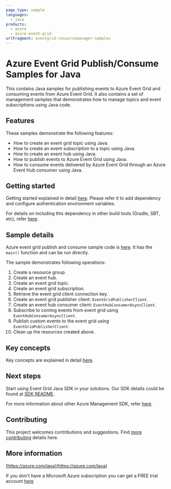 ```yaml
---
page_type: sample
languages:
  - java
products:
  - azure
  - azure-event-grid
urlFragment: eventgrid-resourcemanager-samples
---
```


# Azure Event Grid Publish/Consume Samples for Java

This contains Java samples for publishing events to Azure Event Grid and consuming events from Azure Event Grid. 
It also contains a set of management samples that demonstrates how to manage topics and event subscriptions using Java code.

## Features

These samples demonstrate the following features:

- How to create an event grid topic using Java.
- How to create an event subscription to a topic using Java.
- How to create an event hub using Java.
- How to publish events to Azure Event Grid using Java.
- How to consume events delivered by Azure Event Grid through an Azure Event Hub consumer using Java.

## Getting started

Getting started explained in detail [here][EVENTGRID_README_GETTING_STARTED]. 
Please refer it to add dependency and configure authentication environment variables.

For details on including this dependency in other build tools (Gradle, SBT, etc), refer [here](https://central.sonatype.com/search?namespace=com.azure&name=azure-core).

## Sample details

Azure event grid publish and consume sample code is [here][EVENTGRID_SAMPLE_CODE]. It has the `main()` function and can be run directly.

The sample demonstrates following operations:

1. Create a resource group.
2. Create an event hub.
3. Create an event grid topic.
4. Create an event grid subscription.
5. Retrieve the event grid client connection key.
6. Create an event grid publisher client: `EventGridPublisherClient`.
7. Create an event hub consumer client: `EventHubConsumerAsyncClient`. 
8. Subscribe to coming events from event grid using `EventHubConsumerAsyncClient`.
9. Publish custom events to the event grid using `EventGridPublisherClient`.
10. Clean up the resources created above.

## Key concepts

Key concepts are explained in detail [here][EVENTGRID_README_KEY_CONCEPTS].

## Next steps

Start using Event Grid Java SDK in your solutions. Our SDK details could be found at [SDK README][EVENTGRID_SDK_README].

For more information about other Azure Management SDK, refer [here][MGMT_SDK_LINK].

## Contributing

This project welcomes contributions and suggestions. Find [more contributing][EVENTGRID_README_CONTRIBUTING] details here.

## More information ##

[https://azure.com/java](https://azure.com/java)

If you don't have a Microsoft Azure subscription you can get a FREE trial account [here](https://go.microsoft.com/fwlink/?LinkId=330212)

<!-- LINKS -->
[EVENTGRID_SDK_README]: https://github.com/Azure/azure-sdk-for-java/tree/main/sdk/eventgrid/azure-resourcemanager-eventgrid
[EVENTGRID_README_CONTRIBUTING]:https://github.com/Azure/azure-sdk-for-java/tree/main/sdk/eventgrid/azure-resourcemanager-eventgrid#contributing
[EVENTGRID_README_GETTING_STARTED]: https://github.com/Azure/azure-sdk-for-java/tree/main/sdk/eventgrid/azure-resourcemanager-eventgrid#getting-started
[EVENTGRID_README_KEY_CONCEPTS]: https://github.com/Azure/azure-sdk-for-java/tree/main/sdk/eventgrid/azure-resourcemanager-eventgrid#key-concepts
[EVENTGRID_SAMPLE_CODE]:https://github.com/Azure/azure-sdk-for-java/blob/main/sdk/eventgrid/azure-resourcemanager-eventgrid/src/samples/java/com/azure/resourcemanager/eventgrid/EventGridPublishAndConsumeExample.java
[MGMT_SDK_LINK]: https://aka.ms/azsdk/java/mgmt 
